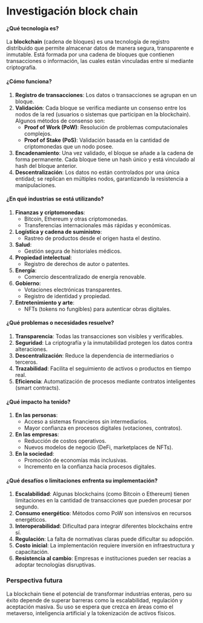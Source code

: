 # Investigación block chain
#### **¿Qué tecnología es?**

La **blockchain** (cadena de bloques) es una tecnología de registro distribuido que permite almacenar datos de manera segura, transparente e inmutable. Está formada por una cadena de bloques que contienen transacciones o información, las cuales están vinculadas entre sí mediante criptografía.

#### **¿Cómo funciona?**

1. **Registro de transacciones**: Los datos o transacciones se agrupan en un bloque.
2. **Validación**: Cada bloque se verifica mediante un consenso entre los nodos de la red (usuarios o sistemas que participan en la blockchain). Algunos métodos de consenso son:
    - **Proof of Work (PoW)**: Resolución de problemas computacionales complejos.
    - **Proof of Stake (PoS)**: Validación basada en la cantidad de criptomonedas que un nodo posee.
3. **Encadenamiento**: Una vez validado, el bloque se añade a la cadena de forma permanente. Cada bloque tiene un hash único y está vinculado al hash del bloque anterior.
4. **Descentralización**: Los datos no están controlados por una única entidad; se replican en múltiples nodos, garantizando la resistencia a manipulaciones.

#### **¿En qué industrias se está utilizando?**

1. **Finanzas y criptomonedas**:
    - Bitcoin, Ethereum y otras criptomonedas.
    - Transferencias internacionales más rápidas y económicas.
2. **Logística y cadena de suministro**:
    - Rastreo de productos desde el origen hasta el destino.
3. **Salud**:
    - Gestión segura de historiales médicos.
4. **Propiedad intelectual**:
    - Registro de derechos de autor o patentes.
5. **Energía**:
    - Comercio descentralizado de energía renovable.
6. **Gobierno**:
    - Votaciones electrónicas transparentes.
    - Registro de identidad y propiedad.
7. **Entretenimiento y arte**:
    - NFTs (tokens no fungibles) para autenticar obras digitales.

#### **¿Qué problemas o necesidades resuelve?**

1. **Transparencia**: Todas las transacciones son visibles y verificables.
2. **Seguridad**: La criptografía y la inmutabilidad protegen los datos contra alteraciones.
3. **Descentralización**: Reduce la dependencia de intermediarios o terceros.
4. **Trazabilidad**: Facilita el seguimiento de activos o productos en tiempo real.
5. **Eficiencia**: Automatización de procesos mediante contratos inteligentes (smart contracts).

#### **¿Qué impacto ha tenido?**

1. **En las personas**:
    - Acceso a sistemas financieros sin intermediarios.
    - Mayor confianza en procesos digitales (votaciones, contratos).
2. **En las empresas**:
    - Reducción de costos operativos.
    - Nuevos modelos de negocio (DeFi, marketplaces de NFTs).
3. **En la sociedad**:
    - Promoción de economías más inclusivas.
    - Incremento en la confianza hacia procesos digitales.

#### **¿Qué desafíos o limitaciones enfrenta su implementación?**

1. **Escalabilidad**: Algunas blockchains (como Bitcoin o Ethereum) tienen limitaciones en la cantidad de transacciones que pueden procesar por segundo.
2. **Consumo energético**: Métodos como PoW son intensivos en recursos energéticos.
3. **Interoperabilidad**: Dificultad para integrar diferentes blockchains entre sí.
4. **Regulación**: La falta de normativas claras puede dificultar su adopción.
5. **Costo inicial**: La implementación requiere inversión en infraestructura y capacitación.
6. **Resistencia al cambio**: Empresas e instituciones pueden ser reacias a adoptar tecnologías disruptivas.

### **Perspectiva futura**

La blockchain tiene el potencial de transformar industrias enteras, pero su éxito depende de superar barreras como la escalabilidad, regulación y aceptación masiva. Su uso se espera que crezca en áreas como el metaverso, inteligencia artificial y la tokenización de activos físicos.